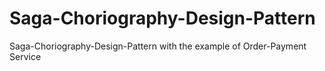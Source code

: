 # Saga-Choriography-Design-Pattern
 Saga-Choriography-Design-Pattern with the example of Order-Payment Service
